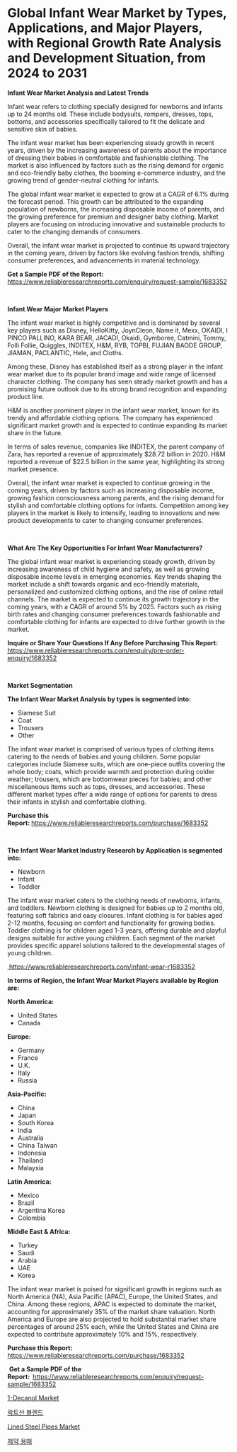 <p><h1>Global Infant Wear Market by Types, Applications, and Major Players, with Regional Growth Rate Analysis and Development Situation, from 2024 to 2031</h1></p><p><strong>Infant Wear Market Analysis and Latest Trends</strong></p>
<p><p>Infant wear refers to clothing specially designed for newborns and infants up to 24 months old. These include bodysuits, rompers, dresses, tops, bottoms, and accessories specifically tailored to fit the delicate and sensitive skin of babies.</p><p>The infant wear market has been experiencing steady growth in recent years, driven by the increasing awareness of parents about the importance of dressing their babies in comfortable and fashionable clothing. The market is also influenced by factors such as the rising demand for organic and eco-friendly baby clothes, the booming e-commerce industry, and the growing trend of gender-neutral clothing for infants.</p><p>The global infant wear market is expected to grow at a CAGR of 6.1% during the forecast period. This growth can be attributed to the expanding population of newborns, the increasing disposable income of parents, and the growing preference for premium and designer baby clothing. Market players are focusing on introducing innovative and sustainable products to cater to the changing demands of consumers.</p><p>Overall, the infant wear market is projected to continue its upward trajectory in the coming years, driven by factors like evolving fashion trends, shifting consumer preferences, and advancements in material technology.</p></p>
<p><strong>Get a Sample PDF of the Report:&nbsp;</strong> <a href="https://www.reliableresearchreports.com/enquiry/request-sample/1683352">https://www.reliableresearchreports.com/enquiry/request-sample/1683352</a></p>
<p>&nbsp;</p>
<p><strong>Infant Wear Major Market Players</strong></p>
<p><p>The infant wear market is highly competitive and is dominated by several key players such as Disney, HelloKitty, JoynCleon, Name it, Mexx, OKAIDI, I PINCO PALLINO, KARA BEAR, JACADI, Okaidi, Gymboree, Catmini, Tommy, Folli Follie, Quiggles, INDITEX, H&M, RYB, TOPBI, FUJIAN BAODE GROUP, JIAMAN, PACLANTIC, Hele, and Cloths.</p><p>Among these, Disney has established itself as a strong player in the infant wear market due to its popular brand image and wide range of licensed character clothing. The company has seen steady market growth and has a promising future outlook due to its strong brand recognition and expanding product line.</p><p>H&M is another prominent player in the infant wear market, known for its trendy and affordable clothing options. The company has experienced significant market growth and is expected to continue expanding its market share in the future.</p><p>In terms of sales revenue, companies like INDITEX, the parent company of Zara, has reported a revenue of approximately $28.72 billion in 2020. H&M reported a revenue of $22.5 billion in the same year, highlighting its strong market presence.</p><p>Overall, the infant wear market is expected to continue growing in the coming years, driven by factors such as increasing disposable income, growing fashion consciousness among parents, and the rising demand for stylish and comfortable clothing options for infants. Competition among key players in the market is likely to intensify, leading to innovations and new product developments to cater to changing consumer preferences.</p></p>
<p>&nbsp;</p>
<p><strong>What Are The Key Opportunities For Infant Wear Manufacturers?</strong></p>
<p><p>The global infant wear market is experiencing steady growth, driven by increasing awareness of child hygiene and safety, as well as growing disposable income levels in emerging economies. Key trends shaping the market include a shift towards organic and eco-friendly materials, personalized and customized clothing options, and the rise of online retail channels. The market is expected to continue its growth trajectory in the coming years, with a CAGR of around 5% by 2025. Factors such as rising birth rates and changing consumer preferences towards fashionable and comfortable clothing for infants are expected to drive further growth in the market.</p></p>
<p><strong>Inquire or Share Your Questions If Any Before Purchasing This Report:</strong> <a href="https://www.reliableresearchreports.com/enquiry/pre-order-enquiry/1683352">https://www.reliableresearchreports.com/enquiry/pre-order-enquiry/1683352</a></p>
<p>&nbsp;</p>
<p><strong>Market Segmentation</strong></p>
<p><strong>The Infant Wear Market Analysis by types is segmented into:</strong></p>
<p><ul><li>Siamese Suit</li><li>Coat</li><li>Trousers</li><li>Other</li></ul></p>
<p><p>The infant wear market is comprised of various types of clothing items catering to the needs of babies and young children. Some popular categories include Siamese suits, which are one-piece outfits covering the whole body; coats, which provide warmth and protection during colder weather; trousers, which are bottomwear pieces for babies; and other miscellaneous items such as tops, dresses, and accessories. These different market types offer a wide range of options for parents to dress their infants in stylish and comfortable clothing.</p></p>
<p><strong>Purchase this Report:&nbsp;</strong><a href="https://www.reliableresearchreports.com/purchase/1683352">https://www.reliableresearchreports.com/purchase/1683352</a></p>
<p>&nbsp;</p>
<p><strong>The Infant Wear Market Industry Research by Application is segmented into:</strong></p>
<p><ul><li>Newborn</li><li>Infant</li><li>Toddler</li></ul></p>
<p><p>The infant wear market caters to the clothing needs of newborns, infants, and toddlers. Newborn clothing is designed for babies up to 2 months old, featuring soft fabrics and easy closures. Infant clothing is for babies aged 2-12 months, focusing on comfort and functionality for growing bodies. Toddler clothing is for children aged 1-3 years, offering durable and playful designs suitable for active young children. Each segment of the market provides specific apparel solutions tailored to the developmental stages of young children.</p></p>
<p><a href="https://www.reliableresearchreports.com/infant-wear-r1683352">&nbsp;https://www.reliableresearchreports.com/infant-wear-r1683352</a></p>
<p><strong>In terms of Region, the Infant Wear Market Players available by Region are:</strong></p>
<p>
    <p> <strong> North America: </strong>
        <ul>
            <li>United States</li>
            <li>Canada</li>
        </ul>
        </p> 
    <p> <strong> Europe: </strong>
        <ul>
            <li>Germany</li>
            <li>France</li>
            <li>U.K.</li>
            <li>Italy</li>
            <li>Russia</li>
        </ul>
        </p> 
    <p> <strong> Asia-Pacific: </strong>
        <ul>
            <li>China</li>
            <li>Japan</li>
            <li>South Korea</li>
            <li>India</li>
            <li>Australia</li>
            <li>China Taiwan</li>
            <li>Indonesia</li>
            <li>Thailand</li>
            <li>Malaysia</li>
        </ul>
        </p> 
    <p> <strong> Latin America: </strong>
        <ul>
            <li>Mexico</li>
            <li>Brazil</li>
            <li>Argentina Korea</li>
            <li>Colombia</li>
        </ul>
        </p> 
    <p> <strong> Middle East & Africa: </strong>
        <ul>
            <li>Turkey</li>
            <li>Saudi</li>
            <li>Arabia</li>
            <li>UAE</li>
            <li>Korea</li>
        </ul>
    </p>
    </p>
<p><p>The infant wear market is poised for significant growth in regions such as North America (NA), Asia Pacific (APAC), Europe, the United States, and China. Among these regions, APAC is expected to dominate the market, accounting for approximately 35% of the market share valuation. North America and Europe are also projected to hold substantial market share percentages of around 25% each, while the United States and China are expected to contribute approximately 10% and 15%, respectively.</p></p>
<p><strong>Purchase this Report: </strong><a href="https://www.reliableresearchreports.com/purchase/1683352">https://www.reliableresearchreports.com/purchase/1683352</a></p>
<p>&nbsp;<strong>Get a Sample PDF of the Report:&nbsp;&nbsp;</strong><a href="https://www.reliableresearchreports.com/enquiry/request-sample/1683352">https://www.reliableresearchreports.com/enquiry/request-sample/1683352</a></p>
<p><strong></strong></p>
<p><p><a href="https://github.com/wusalecollins540tpqoz/Market-Research-Report-List-3/blob/main/1-decanol-market.md">1-Decanol Market</a></p><p><a href="https://github.com/plelbej847484502/Market-Research-Report-List-2/blob/main/4478061146604.md">락트산 블렌드</a></p><p><a href="https://github.com/kathiaseamanalvaradovlprc2h/Market-Research-Report-List-3/blob/main/lined-steel-pipes-market.md">Lined Steel Pipes Market</a></p><p><a href="https://github.com/vseigx30c9a1j/Market-Research-Report-List-2/blob/main/4727064146605.md">제약 용매</a></p></p>